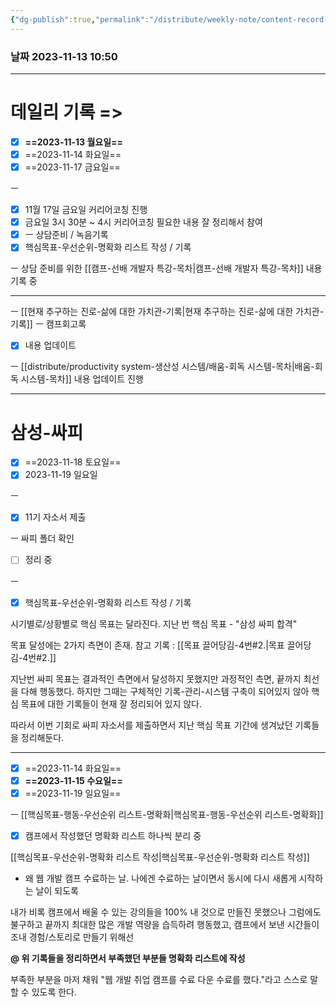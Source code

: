 ```yaml
---
{"dg-publish":true,"permalink":"/distribute/weekly-note/content-record-folder/2023-11-12-w2/","tags":["데일리-주간-기록"],"noteIcon":""}
---
```


### 날짜 2023-11-13 10:50

-------------------------------
# 데일리 기록 =>

- [x] **==2023-11-13 월요일==**
- [x] ==2023-11-14 화요일==
- [x] ==2023-11-17 금요일==

ㅡ
- [x] 11월 17일 금요일 커리어코칭 진행
- [x] 금요일 3시 30분 ~ 4시 커리어코칭 필요한 내용 잘 정리해서 참여
- [x] ㅡ 상담준비 / 녹음기록
- [x] 핵심목표-우선순위-명확화 리스트 작성 / 기록

ㅡ
상담 준비를 위한 [[캠프-선배 개발자 특강-목차\|캠프-선배 개발자 특강-목차]] 내용 기록 중

---
ㅡ [[현재 추구하는 진로-삶에 대한 가치관-기록\|현재 추구하는 진로-삶에 대한 가치관-기록]]
ㅡ 캠프회고록
- [x] 내용 업데이트

ㅡ [[distribute/productivity system-생산성 시스템/배움-회독 시스템-목차\|배움-회독 시스템-목차]]
내용 업데이트 진행



----
# 삼성-싸피

- [x] ==2023-11-18 토요일==
- [x] 2023-11-19 일요일

ㅡ
- [x] 11기 자소서 제출
	
ㅡ
싸피 폴더 확인
- [ ] 정리 중
	
ㅡ
- [x] 핵심목표-우선순위-명확화 리스트 작성 / 기록
	
시기별로/상황별로 핵심 목표는 달라진다.
지난 번 핵심 목표 - "삼성 싸피 합격"
	
목표 달성에는 2가지 측면이 존재.
	참고 기록 : [[목표 끌어당김-4번#2.\|목표 끌어당김-4번#2.]]
	
지난번 싸피 목표는 결과적인 측면에서 달성하지 못했지만 과정적인 측면, 끝까지 최선을 다해 행동했다. 하지만 그때는 구체적인 기록-관리-시스템 구축이 되어있지 않아 핵심 목표에 대한 기록들이 현재 잘 정리되어 있지 않다.
	
따라서 이번 기회로 싸피 자소서를 제출하면서 지난 핵심 목표 기간에 생겨났던 기록들을 정리해둔다.




---

- [x] ==2023-11-14 화요일==
- [x] **==2023-11-15 수요일==**
- [x] ==2023-11-19 일요일==

ㅡ [[핵심목표-행동-우선순위 리스트-명확화\|핵심목표-행동-우선순위 리스트-명확화]]
- [x] 캠프에서 작성했던 명확화 리스트 하나씩 분리 중
	
[[핵심목표-우선순위-명확화 리스트 작성\|핵심목표-우선순위-명확화 리스트 작성]]
	
- 왜
웹 개발 캠프 수료하는 날.
나에겐 수료하는 날이면서 동시에 다시 새롭게 시작하는 날이 되도록
	
내가 비록 캠프에서 배울 수 있는 강의들을 100%  내 것으로 만들진 못했으나 그럼에도 불구하고 끝까지 최대한 많은 개발 역량을 습득하려 행동했고, 캠프에서 보낸 시간들이 조내 경험/스토리로 만들기 위해선
	
**@ 위 기록들을 정리하면서 부족했던 부분들 명확화 리스트에 작성**
	
부족한 부분을 마저 채워 "웹 개발 취업 캠프를 수료 다운 수료를 했다."라고 스스로 말할 수 있도록 한다.

